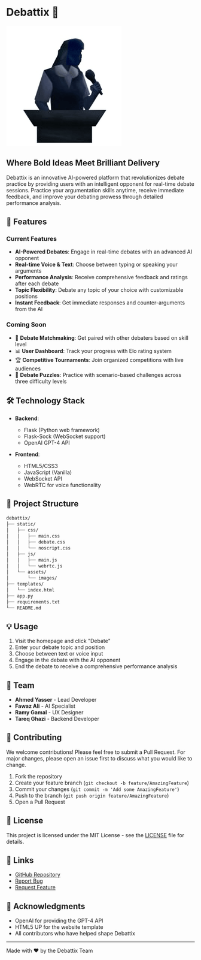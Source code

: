 # Debattix 🎯
 
![Debattix Logo](https://github.com/AhmedYasserIbrahim/Debattix/blob/main/Debattix%20Logo.png)

## Where Bold Ideas Meet Brilliant Delivery

Debattix is an innovative AI-powered platform that revolutionizes debate practice by providing users with an intelligent opponent for real-time debate sessions. Practice your argumentation skills anytime, receive immediate feedback, and improve your debating prowess through detailed performance analysis.

## 🌟 Features

### Current Features
- **AI-Powered Debates**: Engage in real-time debates with an advanced AI opponent
- **Real-time Voice & Text**: Choose between typing or speaking your arguments
- **Performance Analysis**: Receive comprehensive feedback and ratings after each debate
- **Topic Flexibility**: Debate any topic of your choice with customizable positions
- **Instant Feedback**: Get immediate responses and counter-arguments from the AI

### Coming Soon
- 🤝 **Debate Matchmaking**: Get paired with other debaters based on skill level
- 📊 **User Dashboard**: Track your progress with Elo rating system
- 🏆 **Competitive Tournaments**: Join organized competitions with live audiences
- 🧩 **Debate Puzzles**: Practice with scenario-based challenges across three difficulty levels


## 🛠 Technology Stack

- **Backend**:
  - Flask (Python web framework)
  - Flask-Sock (WebSocket support)
  - OpenAI GPT-4 API

- **Frontend**:
  - HTML5/CSS3
  - JavaScript (Vanilla)
  - WebSocket API
  - WebRTC for voice functionality

## 📁 Project Structure
```
debattix/
├── static/
│   ├── css/
│   │   ├── main.css
│   │   ├── debate.css
│   │   └── noscript.css
│   ├── js/
│   │   ├── main.js
│   │   └── webrtc.js
│   └── assets/
│       └── images/
├── templates/
│   └── index.html
├── app.py
├── requirements.txt
└── README.md
```

## 💡 Usage

1. Visit the homepage and click "Debate"
2. Enter your debate topic and position
3. Choose between text or voice input
4. Engage in the debate with the AI opponent
5. End the debate to receive a comprehensive performance analysis

## 👥 Team

- **Ahmed Yasser** - Lead Developer
- **Fawaz Ali** - AI Specialist
- **Ramy Gamal** - UX Designer
- **Tareq Ghazi** - Backend Developer

## 🤝 Contributing

We welcome contributions! Please feel free to submit a Pull Request. For major changes, please open an issue first to discuss what you would like to change.

1. Fork the repository
2. Create your feature branch (`git checkout -b feature/AmazingFeature`)
3. Commit your changes (`git commit -m 'Add some AmazingFeature'`)
4. Push to the branch (`git push origin feature/AmazingFeature`)
5. Open a Pull Request 

## 📄 License

This project is licensed under the MIT License - see the [LICENSE](LICENSE) file for details.

## 🔗 Links

- [GitHub Repository](https://github.com/AhmedYasserIbrahim/Debattix)
- [Report Bug](https://github.com/AhmedYasserIbrahim/Debattix/issues)
- [Request Feature](https://github.com/AhmedYasserIbrahim/Debattix/issues)

## 🙏 Acknowledgments

- OpenAI for providing the GPT-4 API
- HTML5 UP for the website template
- All contributors who have helped shape Debattix

---

Made with ❤️ by the Debattix Team
